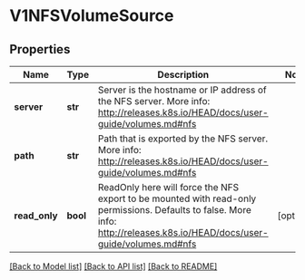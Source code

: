 # V1NFSVolumeSource

## Properties
Name | Type | Description | Notes
------------ | ------------- | ------------- | -------------
**server** | **str** | Server is the hostname or IP address of the NFS server. More info: http://releases.k8s.io/HEAD/docs/user-guide/volumes.md#nfs | 
**path** | **str** | Path that is exported by the NFS server. More info: http://releases.k8s.io/HEAD/docs/user-guide/volumes.md#nfs | 
**read_only** | **bool** | ReadOnly here will force the NFS export to be mounted with read-only permissions. Defaults to false. More info: http://releases.k8s.io/HEAD/docs/user-guide/volumes.md#nfs | [optional] 

[[Back to Model list]](../README.md#documentation-for-models) [[Back to API list]](../README.md#documentation-for-api-endpoints) [[Back to README]](../README.md)


